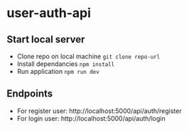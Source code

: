 # user-auth-api

## Start local server
- Clone repo on local machine
```git clone repo-url```
- Install dependancies
```npm install```
- Run application
```npm run dev```

## Endpoints
- For register user:
http://localhost:5000/api/auth/register
- For login user:
http://localhost:5000/api/auth/login
